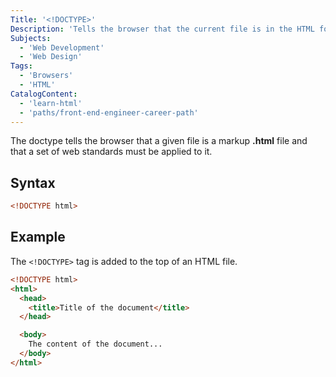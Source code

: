 ```yaml
---
Title: '<!DOCTYPE>'
Description: 'Tells the browser that the current file is in the HTML format.'
Subjects:
  - 'Web Development'
  - 'Web Design'
Tags:
  - 'Browsers'
  - 'HTML'
CatalogContent:
  - 'learn-html'
  - 'paths/front-end-engineer-career-path'
---
```


The doctype tells the browser that a given file is a markup **.html** file and that a set of web standards must be applied to it.

## Syntax

```html
<!DOCTYPE html>
```

## Example

The `<!DOCTYPE>` tag is added to the top of an HTML file.

```html
<!DOCTYPE html>
<html>
  <head>
    <title>Title of the document</title>
  </head>

  <body>
    The content of the document...
  </body>
</html>
```
